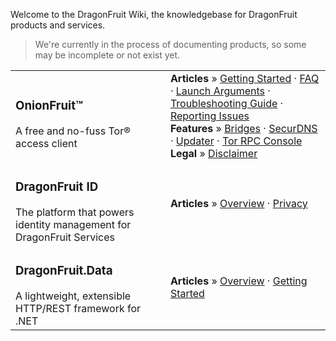 Welcome to the DragonFruit Wiki, the knowledgebase for DragonFruit products and services.

> We're currently in the process of documenting products, so some may be incomplete or not exist yet.

<table class="table contents-table">
  <tbody>
    <tr>
      <td>
        <h3>OnionFruit™</h3> A free and no-fuss Tor® access client
      </td>
      <td>
        <strong>Articles</strong> » <a href="/wiki/onionfruit/getting-started">Getting Started</a> &middot; <a href="/wiki/onionfruit/faq">FAQ</a> &middot; <a href="/wiki/onionfruit/launch-args">Launch Arguments</a> &middot; <a href="/wiki/onionfruit/troubleshooting">Troubleshooting Guide</a> &middot; <a href="/wiki/onionfruit/reporting-issues">Reporting Issues</a>
        <br>
        <strong>Features</strong> » <a href="/wiki/onionfruit/components/bridges">Bridges</a> &middot; <a href="/wiki/onionfruit/components/securdns">SecurDNS</a> &middot; <a href="/wiki/onionfruit/components/updater">Updater</a> &middot; <a href="/wiki/onionfruit/components/tor-control">Tor RPC Console</a>
        <br>
        <strong>Legal</strong> » <a href="/wiki/onionfruit/legal/disclaimer">Disclaimer</a>
      </td>
    </tr>
    <tr>
      <td>
        <h3>DragonFruit ID</h3> The platform that powers identity management for DragonFruit Services
      </td>
      <td>
        <strong>Articles</strong> » <a href="/wiki/hina">Overview</a> &middot; <a href="/wiki/hina/legal/privacy">Privacy</a>
      </td>
    </tr>
    <tr>
      <td>
        <h3>DragonFruit.Data</h3> A lightweight, extensible HTTP/REST framework for .NET
      </td>
      <td>
        <strong>Articles</strong> » <a href="/wiki/rest-client">Overview</a> &middot; <a href="/wiki/rest-client/getting-started">Getting Started</a>
      </td>
    </tr>
  </tbody>
</table>